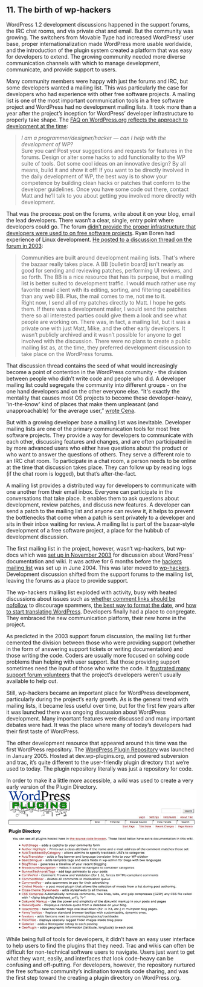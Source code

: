 ## 11. The birth of wp-hackers

WordPress 1.2 development discussions happened in the support forums, the IRC chat rooms, and via private chat and email. But the community was growing. The switchers from Movable Type had increased WordPress’ user base, proper internationalization made WordPress more usable worldwide,  and the introduction of the plugin system created a platform that was easy for developers to extend. The growing community needed more diverse communication channels with which to manage development, communicate, and provide support to users. 

Many community members were happy with just the forums and IRC, but some developers wanted a mailing list. This was particularly the case for developers who had experience with other free software projects. A mailing list is one of the most important communication tools in a free software project and WordPress had no development mailing lists. It took more than a year after the project’s inception for WordPress’ developer infrastructure to properly take shape. The [FAQ on WordPress.org reflects the approach to development at the time](https://web.archive.org/web/20040402000122/http://wordpress.org/docs/faq/):	

> _I am a programmer/designer/hacker — can I help with the development of WP?_	
> Sure you can! Post your suggestions and requests for features in the forums. Design or alter some hacks to add functionality to the WP suite of tools. Got some cool ideas on an innovative design? By all means, build it and show it off! If you want to be directly involved in the daily development of WP, the best way is to show your competence by building clean hacks or patches that conform to the developer guidelines. Once you have some code out there, contact Matt and he’ll talk to you about getting you involved more directly with development.	

That was the process: post on the forums, write about it on your blog, email the lead developers. There wasn’t a clear, single, entry point where developers could go. The forum [didn’t provide the proper infrastructure that developers were used to on free software projects](http://wordpress.org/support/topic/development-culture-at-wp?replies=21). Ryan Boren had experience of Linux development. [He posted to a discussion thread on the forum in 2003](http://wordpress.org/support/topic/development-culture-at-wp?replies=21#post-7523): 

> Communities are built around development mailing lists. That's where the bazaar really takes place. A BB [bulletin board] isn't nearly as good for sending and reviewing patches, performing UI reviews, and so forth. The BB is a nice resource that has its purpose, but a mailing list is better suited to development traffic. I would much rather use my favorite email client with its editing, sorting, and filtering capabilities than any web BB. Plus, the mail comes to me, not me to it.	
> Right now, I send all of my patches directly to Matt. I hope he gets them. If there was a development mailer, I would send the patches there so all interested parties could give them a look and see what people are working on.	
There was, in fact, a mailing list, but it was a private one with just Matt, Mike, and the other early developers. It wasn’t publicly archived and it wasn’t possible for anyone to get involved with the discussion. There were no plans to create a public mailing list as, at the time, they preferred development discussion to take place on the WordPress forums. 

That discussion thread contains the seed of what would increasingly become a point of contention in the WordPress community - the division between people who didn’t write code and people who did. A developer mailing list could segregate the community into different groups - on the one hand developers and on the other everyone else. “It's exactly the mentality that causes most OS projects to become these developer-heavy, 'in-the-know' kind of places that make them unpleasant (and unapproachable) for the average user,” [wrote Cena](http://wordpress.org/support/topic/development-culture-at-wp?replies=21#post-7536). 

But with a growing developer base a mailing list was inevitable. Developer mailing lists are one of the primary communication tools for most free software projects. They provide a way for developers to communicate with each other, discussing features and changes, and are often participated in by more advanced users who either have questions about the product or who want to answer the questions of others. They serve a different role to an IRC chat room. To participate in a chat room, a person needs to be online at the time that discussion takes place. They can follow up by reading logs (if the chat room is logged), but that’s after-the-fact. 

A mailing list provides a distributed way for developers to communicate with one another from their email inbox. Everyone can participate in the conversations that take place. It enables them to ask questions about development, review patches, and discuss new features. A developer can send a patch to the mailing list and anyone can review it, it helps to prevent the bottlenecks that come when a patch is sent privately to a developer and sits in their inbox waiting for review. A mailing list is part of the bazaar-style development of a free software project, a place for the hubbub of development discussion.

 The first mailing list in the project, however, wasn’t wp-hackers, but wp-docs which was [set up in November 2003](https://web.archive.org/web/20090107221645/http://comox.textdrive.com/pipermail/docs/2003-November/000000.html) for discussion about WordPress’ documentation and wiki. It was active for 6 months before the [hackers mailing list](http://lists.wordpress.org/pipermail/hackers/) was set up in June 2004. This was later moved to [wp-hackers](http://lists.wordpress.org/pipermail/wp-hackers/). Development discussion shifted from the support forums to the mailing list, leaving the forums as a place to provide support. 

The wp-hackers mailing list exploded with activity, busy with heated discussions about issues such as [whether comment links should be nofollow](http://plugins.lists.wordpress.org/pipermail/hackers/2005-January/003617.html) to discourage spammers, [the best way to format the date](http://lists.wordpress.org/pipermail/hackers/2004-August/001335.html), and [how to start translating WordPress](http://lists.wordpress.org/pipermail/hackers/2004-December/003462.html). Developers finally had a place to congregate. They embraced the new communication platform, their new home in the project.

As predicted in the 2003 support forum discussion, the mailing list further cemented the division between those who were providing support (whether in the form of answering support tickets or writing documentation) and those writing the code. Coders are usually more focused on solving code problems than helping with user support. But those providing support sometimes need the input of those who write the code. It [frustrated many support forum volunteers](http://lists.wordpress.org/pipermail/hackers/2004-July/000962.html) that the project’s developers weren’t usually available to help out. 

Still, wp-hackers became an important place for WordPress development, particularly during the project’s early growth. As is the general trend with mailing lists, it became less useful over time, but for the first few years after it was launched there was ongoing discussion about WordPress development. Many important features were discussed and many important debates were had. It was the place where many of today’s developers had their first taste of WordPress.

The other development resource that appeared around this time was the first WordPress repository. The [WordPress Plugin Repository](http://wordpress.org/news/2005/01/the-wordpress-plugin-repository/) was launched in January 2005. Hosted at dev.wp-plugins.org, and powered subversion and trac, it’s quite different to the user-friendly plugin directory that we’re used to today. The plugin repository literally was just a repository for code. 

In order to make it a little more accessible, a wiki was used to create a very early version of the Plugin Directory.	
<img src="../../Resources/images/11/plugin-directory-2005.jpg" width="800px" />

While being full of tools for developers, it didn’t have an easy user interface to help users to find the plugins that they need. Trac and wikis can often be difficult for non-technical software users to navigate. Users just want to get what they want, easily, and interfaces that look code-heavy can be confusing and off-putting. For developers, however, the repository nurtured the free software community’s inclination towards code sharing, and was the first step toward the creating a plugin directory on WordPress.org.
